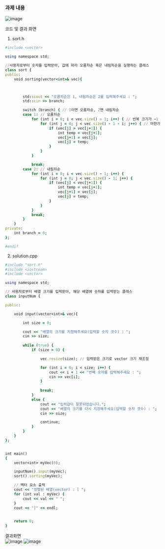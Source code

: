 ### 과제 내용

![image](https://github.com/user-attachments/assets/d9eb02d7-fd56-4341-9610-e0fa5f9fd89e)


코드 및 결과 화면 <br>

1. sort.h <br>
```ruby
#include <vector>

using namespace std;

//사용자로부터 숫자를 입력받아, 값에 따라 오름차순 혹은 내림차순을 실행하는 클래스
class sort {
public:
	void sorting(vector<int>& vec){



		std::cout << "오름차순은 1, 내림차순은 2를 입력해주세요 : ";
		std::cin >> branch;

		switch (branch) { // 1이면 오름차순, 2면 내림차순
		case 1: // 오름차순
			for (int i = 0; i < vec.size() - 1; i++) { // 반복 크기가 -1 인 이유는 마지막 인덱스를 대상에 포함시키지 않기 때문.
				for (int j = 0; j < vec.size() - 1 - i; j++) { // 마찬가지로 j 루프의 마지막 인덱스는 추가로 i만큼 뺀 값이다.
					if (vec[j] > vec[j+1]) {
						int temp = vec[j+1];
						vec[j+1] = vec[j];
						vec[j] = temp;
					}
				}
			}

			break;
		case 2: // 내림차순
			for (int i = 0; i < vec.size() - 1; i++) {
				for (int j = 0; j < vec.size() - 1; j++) {
					if (vec[j] < vec[j+1]) {
						int temp = vec[j+1];
						vec[j+1] = vec[j];
						vec[j] = temp;
					}
				}
			}
			break;
		}
	}
private:
	int branch = 0;
};

#endif
```

2. solution.cpp <br>
```ruby
#include "sort.h"
#include <iostream>
#include <vector>

using namespace std;

// 사용자로부터 배열 크기를 입력받아, 해당 배열에 숫자를 입력받는 클래스
class inputNum {

public:

    void input(vector<int>& vec){

        int size = 0;

        cout << "배열의 크기를 지정해주세요(입력할 숫자 갯수) : ";
        cin >> size;
        
        while (true) {
            if (size > 0) {

                vec.resize(size); // 입력받은 크기로 vector 크기 재조정

                for (int i = 0; i < size; i++) {
                    cout << i + 1 << "번째 숫자를 입력해주세요 : ";
                    cin >> vec[i];
                }
                
                break;
            }
            else {
                cout << "입력값이 잘못되었습니다.";
                cout << "배열의 크기를 다시 지정해주세요(입력할 숫자 갯수) : ";
                cin >> size;

                continue;
            }
        }
    }
};


int main()
{
    vector<int> myVec(0);

    inputNum().input(myVec);
    sort().sorting(myVec);

    // 벡터 요소 출력
    cout << "정렬된 배열(vector) : [ ";
    for (int val : myVec) {
        cout << val << " ";
    }
    cout << "]" << endl;
    

    return 0;
}
```

결과화면 <br>
![image](https://github.com/user-attachments/assets/335bf3ef-91fd-4506-a7e4-6279da4a9f63) ![image](https://github.com/user-attachments/assets/438d2e11-95c3-463a-92a9-435e77ba9136)

